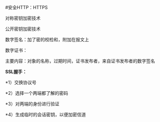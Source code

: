 #安全HTTP：HTTPS

对称密钥加密技术

公开密钥加密技术

数字签名：加了密的校检和，附加在报文上

数字证书：

主要内容：对象的名称，过期时间，证书发布者，来自证书发布者的数字签名

**SSL握手：**

*1）交换协议号

*2）选择一个两端都了解的密码

*3）对两端的身份进行验证

*4）生成临时的会话密钥，以便加密信道
